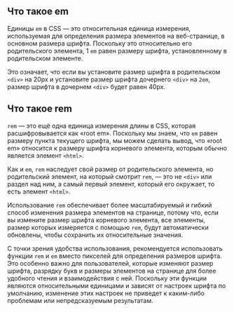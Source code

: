 ## Что такое em

Единицы `em` в CSS — это относительная единица измерения, используемая для определения размера элементов на веб-странице, в основном размера шрифта. Поскольку это относительно его родительского элемента, 1 `em` равен размеру шрифта, установленному в родительском элементе.

Это означает, что если вы установите размер шрифта в родительском `<div>` на 20px и установите размер шрифта дочернего `<div>` на `2em`, размер шрифта в дочернем `<div>` будет равен 40px.

## Что такое rem

`rem` — это ещё одна единица измерения длины в CSS, которая расшифровывается как «root em». Поскольку мы знаем, что `em` равен размеру пункта текущего шрифта, мы можем сделать вывод, что «root em» относится к размеру шрифта корневого элемента, которым обычно является элемент `<html>`.

Как и `em`, `rem` наследует свой размер от родительского элемента, но родительский элемент, на который смотрит `rem`, — это не `<div>` или раздел над ним, а самый первый элемент, который его окружает, то есть элемент `<html>`.

Использование `rem` обеспечивает более масштабируемый и гибкий способ изменения размера элементов на странице, потому что, если вы измените размер шрифта корневого элемента, все элементы, размер которых измеряется с помощью `rem`, будут автоматически обновлены, чтобы сохранить их относительные значения.

С точки зрения удобства использования, рекомендуется использовать функции `rem` и `em` вместо пикселей для определения размеров шрифта. Это особенно важно для пользователей, которые изменяют размер шрифта, разрядку букв и размеры элементов на странице для более удобного чтения и взаимодействия с ней. Поскольку эти функции являются относительными единицами и зависят от настроек шрифта по умолчанию, изменение этих настроек не приведет к каким-либо проблемам или непредсказуемым результатам.
